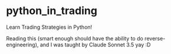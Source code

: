 # python_in_trading
Learn Trading Strategies in Python!

Reading this (smart enough should have the ability to do reverse-engineering), and I was taught by Claude Sonnet 3.5 yay :D
